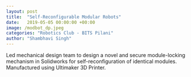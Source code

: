 ```yaml
---
layout: post
title:  "Self-Reconfigurable Modular Robots"
date:   2019-05-05 00:00:00 +00:00
image: /modbot_dp.jpeg
categories: "Robotics Club - BITS Pilani"
author: "Shambhavi Singh"
---
```

Led mechanical design team to design a novel and secure module-locking mechanism in Solidworks for self-reconfiguration of identical modules. Manufactured using Ultimaker 3D Printer.
